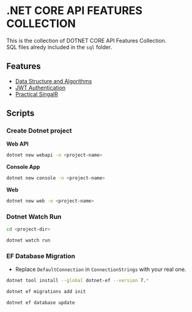 # .NET CORE API FEATURES COLLECTION

This is the collection of DOTNET CORE API Features Collection. <br>
SQL files alredy included in the `sql` folder.

## Features

- [Data Structure and Algorithms](https://github.com/thutasann/dotnet-core-features/tree/master/data-structure-algo)
- [JWT Authentication](https://github.com/thutasann/dotnet-core-features/tree/master/jwt-auth)
- [Practical SingalR](https://github.com/thutasann/dotnet-core-features/tree/master/practical-signalR)

## Scripts

### Create Dotnet project

**Web API**

```bash
dotnet new webapi -o <project-name>
```
**Console App**

```bash
dotnet new console -n <project-name>
```

**Web**

```bash
dotnet new web -o <project-name>
```

### Dotnet Watch Run

```bash
cd <project-dir>
```

```bash
dotnet watch run
```

### EF Database Migration

- Replace `DefaultConnection` in `ConnectionStrings` with your real one.

```bash
dotnet tool install --global dotnet-ef --version 7.*
```

```bash
dotnet ef migrations add init
```

```bash
dotnet ef database update
```
